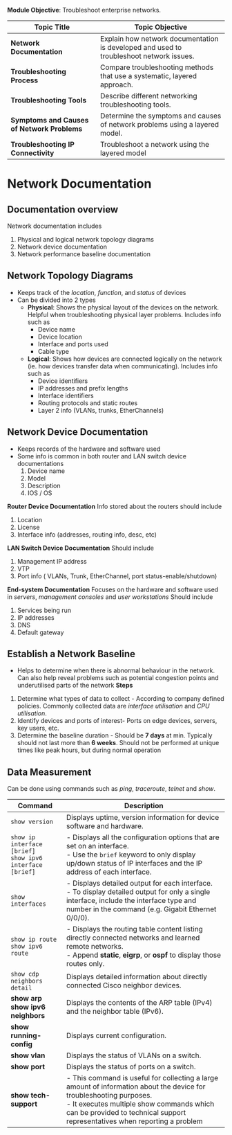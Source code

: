 **Module Objective**: Troubleshoot enterprise networks.

|**Topic Title**|**Topic Objective**|
|---|---|
|**Network Documentation**|Explain how network documentation is developed and used to troubleshoot network issues.|
|**Troubleshooting Process**|Compare troubleshooting methods that use a systematic, layered approach.|
|**Troubleshooting Tools**|Describe different networking troubleshooting tools.|
|**Symptoms and Causes of Network Problems**|Determine the symptoms and causes of network problems using a layered model.|
|**Troubleshooting IP Connectivity**|Troubleshoot a network using the layered model|
# Network Documentation
## Documentation overview
Network documentation includes 
1. Physical and logical network topology diagrams
2. Network device documentation
3. Network performance baseline documentation

## Network Topology Diagrams
- Keeps track of the *location*, *function*, and *status* of devices
- Can be divided into 2 types
	- **Physical**: Shows the physical layout of the devices on the network. Helpful when troubleshooting physical layer problems. Includes info such as 
		- Device name
		- Device location
		- Interface and ports used
		- Cable type
	- **Logical**: Shows how devices are connected logically on the network (ie. how devices transfer data when communicating). Includes info such as
		- Device identifiers
		- IP addresses and prefix lengths
		- Interface identifiers
		- Routing protocols and static routes
		- Layer 2 info (VLANs, trunks, EtherChannels)

## Network Device Documentation
- Keeps records of the hardware and software used
- Some info is common in both router and LAN switch device documentations
	1. Device name
	2. Model
	3. Description
	4. IOS / OS

**Router Device Documentation**
Info stored about the routers should include
1. Location
2. License
3. Interface info (addresses, routing info, desc, etc)

**LAN Switch Device Documentation**
Should include
1. Management IP address
2. VTP
3. Port info ( VLANs, Trunk, EtherChannel, port status-enable/shutdown)

**End-system Documentation**
Focuses on the hardware and software used in *servers*, *management consoles* and *user workstations*
Should include
1. Services being run
2. IP addresses
3. DNS
4. Default gateway

## Establish a Network Baseline
- Helps to determine when there is abnormal behaviour in the network. Can also help reveal problems such as potential congestion points and underutilised parts of the network
**Steps**
1. Determine what types of data to collect - According to company defined policies. Commonly collected data are *interface utilisation* and *CPU utilisation*.
2. Identify devices and ports of interest- Ports on edge devices, servers, key users, etc.
3. Determine the baseline duration - Should be **7 days** at min. Typically should not last more than **6 weeks**. Should not be performed at unique times like peak hours, but during normal operation

## Data Measurement
Can be done using commands such as *ping*, *traceroute*, *telnet* and *show*.

| **Command**                                                     | **Description**                                                                                                                                                                                                                                  |
| --------------------------------------------------------------- | ------------------------------------------------------------------------------------------------------------------------------------------------------------------------------------------------------------------------------------------------ |
| `show version`                                                  | Displays uptime, version information for device software and hardware.                                                                                                                                                                           |
| `show ip interface [brief]`   <br>`show ipv6 interface [brief]` | - Displays all the configuration options that are set on an interface.<br>- Use the `brief` keyword to only display up/down status of IP interfaces and the IP address of each interface.                                                        |
| `show interfaces`                                               | - Displays detailed output for each interface.<br>- To display detailed output for only a single interface, include the interface type and number in the command (e.g. Gigabit Ethernet 0/0/0).                                                  |
| `show ip route`<br>`show ipv6 route`                            | - Displays the routing table content listing directly connected networks and learned remote networks.<br>- Append **static**, **eigrp**, or **ospf** to display those routes only.                                                               |
| `show cdp neighbors detail`                                     | Displays detailed information about directly connected Cisco neighbor devices.                                                                                                                                                                   |
| **show arp**  <br>**show ipv6 neighbors**                       | Displays the contents of the ARP table (IPv4) and the neighbor table (IPv6).                                                                                                                                                                     |
| **show running-config**                                         | Displays current configuration.                                                                                                                                                                                                                  |
| **show vlan**                                                   | Displays the status of VLANs on a switch.                                                                                                                                                                                                        |
| **show port**                                                   | Displays the status of ports on a switch.                                                                                                                                                                                                        |
| **show tech-support**                                           | - This command is useful for collecting a large amount of information about the device for troubleshooting purposes.<br>- It executes multiple show commands which can be provided to technical support representatives when reporting a problem |